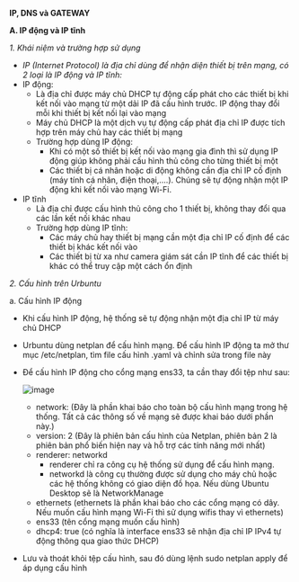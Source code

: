 **IP, DNS và GATEWAY**

**A. IP động và IP tĩnh**

*1. Khái niệm và trường hợp sử dụng*
- *IP (Internet Protocol) là địa chỉ dùng để nhận diện thiết bị trên mạng, có 2 loại là IP động và IP tĩnh:*
- IP động:
  - Là địa chỉ được máy chủ DHCP tự động cấp phát cho các thiết bị khi kết nối vào mạng từ một dải IP đã cấu hình trước. IP động thay đổi mỗi khi thiết bị kết nối lại vào mạng
  - Máy chủ DHCP là một dịch vụ tự động cấp phát địa chỉ IP được tích hợp trên máy chủ hay các thiết bị mạng
  - Trường hợp dùng IP động:
    - Khi có một số thiết bị kết nối vào mạng gia đình thì sử dụng IP động giúp không phải cấu hình thủ công cho từng thiết bị một
    - Các thiết bị cá nhân hoặc di động không cần địa chỉ IP cố định (máy tính cá nhân, điện thoại,....). Chúng sẽ tự động nhận một IP động khi kết nối vào mạng Wi-Fi.
- IP tĩnh
  - Là địa chỉ được cấu hình thủ công cho 1 thiết bị, không thay đổi qua các lần kết nối khác nhau
  - Trường hợp dùng IP tĩnh:
    - Các máy chủ hay thiết bị mạng cần một địa chỉ IP cố định để các thiết bị khác kết nối vào
    - Các thiết bị từ xa như camera giám sát cần IP tĩnh để các thiết bị khác có thể truy cập một cách ổn định

*2. Cấu hình trên Urbuntu*

a. Cấu hình IP động
- Khi cấu hình IP động, hệ thống sẽ tự động nhận một địa chỉ IP từ máy chủ DHCP
- Urbuntu dùng netplan để cấu hình mạng. Để cấu hình IP động ta mở thư mục /etc/netplan, tìm file cấu hình .yaml và chỉnh sửa trong file này
- Để cấu hình IP động cho cổng mạng ens33, ta cần thay đổi tệp như sau:

  ![image](https://github.com/user-attachments/assets/654b358d-80db-41ea-86aa-cdf999daadc7)
  - network: (Đây là phần khai báo cho toàn bộ cấu hình mạng trong hệ thống. Tất cả các thông số về mạng sẽ được khai báo dưới phần này.)
  - version: 2 (Đây là phiên bản cấu hình của Netplan, phiên bản 2 là phiên bản phổ biến hiện nay và hỗ trợ các tính năng mới nhất)
  - renderer: networkd
    - renderer chỉ ra công cụ hệ thống sử dụng để cấu hình mạng.
    - networkd là công cụ thường được sử dụng cho máy chủ hoặc các hệ thống không có giao diện đồ họa. Nếu dùng Ubuntu Desktop sẽ là NetworkManage
  - ethernets (ethernets là phần khai báo cho các cổng mạng có dây. Nếu muốn cấu hình mạng Wi-Fi thì sử dụng wifis thay vì ethernets)
  - ens33 (tên cổng mạng muốn cấu hình)
  - dhcp4: true (có nghĩa là interface ens33 sẽ nhận địa chỉ IP IPv4 tự động thông qua giao thức DHCP)
- Lưu và thoát khỏi tệp cấu hình, sau đó dùng lệnh sudo netplan apply để áp dụng cấu hình
